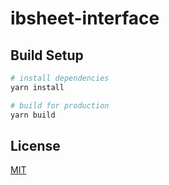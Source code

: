 # ibsheet-interface

## Build Setup
``` bash
# install dependencies
yarn install

# build for production 
yarn build
```

## License

[MIT](./LICENSE)